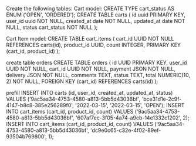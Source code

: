 Create the following tables:
Cart model:
CREATE TYPE cart_status AS ENUM ('OPEN', 'ORDERED');
CREATE TABLE carts ( id uuid PRIMARY KEY, user_id uuid NOT NULL, created_at date NOT NULL, updated_at date NOT NULL, status cart_status NOT NULL );

Cart Item model:
CREATE TABLE cart_items ( cart_id UUID NOT NULL REFERENCES carts(id), product_id UUID, count INTEGER, PRIMARY KEY (cart_id, product_id) );

create table orders
CREATE TABLE orders ( id UUID PRIMARY KEY, user_id UUID NOT NULL, cart_id UUID NOT NULL, payment JSON NOT NULL, delivery JSON NOT NULL, comments TEXT, status TEXT, total NUMERIC(10, 2) NOT NULL, FOREIGN KEY (cart_id) REFERENCES carts(id) );

prefill
INSERT INTO carts (id, user_id, created_at, updated_at, status) VALUES ('9ac5aa34-4753-4580-a813-5bb5d43036bf', 'bce31d1e-2c9f-4147-b8c8-385e256289f0', '2022-03-15', '2022-03-15', 'OPEN');
INSERT INTO cart_items (cart_id, product_id, count) VALUES ('9ac5aa34-4753-4580-a813-5bb5d43036bf', '607af7ec-3f05-4a74-a9cb-14e1332c1202', 2);
INSERT INTO cart_items (cart_id, product_id, count) VALUES ('9ac5aa34-4753-4580-a813-5bb5d43036bf', 'dc9e0c65-c32e-4f02-89ef-93504b769800', 1); 
